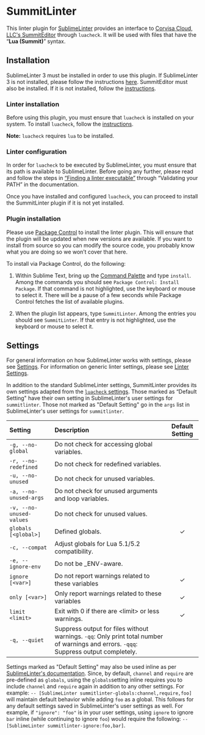 SummitLinter
================================

This linter plugin for [SublimeLinter][docs] provides an interface to [Corvisa Cloud, LLC's SummitEditor](https://github.com/corvisacloud/SummitEditor) through `luacheck`. It will be used with files that have the “__Lua (Summit)__” syntax.

## Installation
SublimeLinter 3 must be installed in order to use this plugin. If SublimeLinter 3 is not installed, please follow the instructions [here][installation]. SummitEditor must also be installed. If it is not installed, follow the [instructions](https://github.com/corvisacloud/SummitEditor/blob/master/README.md).

### Linter installation
Before using this plugin, you must ensure that `luacheck` is installed on your system. To install `luacheck`, follow the [instructions](https://github.com/mpeterv/luacheck/blob/master/README.md).

**Note:** `luacheck` requires `lua` to be installed.

### Linter configuration
In order for `luacheck` to be executed by SublimeLinter, you must ensure that its path is available to SublimeLinter. Before going any further, please read and follow the steps in [“Finding a linter executable”](http://sublimelinter.readthedocs.org/en/latest/troubleshooting.html#finding-a-linter-executable) through “Validating your PATH” in the documentation.

Once you have installed and configured `luacheck`, you can proceed to install the SummitLinter plugin if it is not yet installed.

### Plugin installation
Please use [Package Control][pc] to install the linter plugin. This will ensure that the plugin will be updated when new versions are available. If you want to install from source so you can modify the source code, you probably know what you are doing so we won’t cover that here.

To install via Package Control, do the following:

1. Within Sublime Text, bring up the [Command Palette][cmd] and type `install`. Among the commands you should see `Package Control: Install Package`. If that command is not highlighted, use the keyboard or mouse to select it. There will be a pause of a few seconds while Package Control fetches the list of available plugins.

1. When the plugin list appears, type `SummitLinter`. Among the entries you should see `SummitLinter`. If that entry is not highlighted, use the keyboard or mouse to select it.

## Settings
For general information on how SublimeLinter works with settings, please see [Settings][settings]. For information on generic linter settings, please see [Linter Settings][linter-settings].

In addition to the standard SublimeLinter settings, SummitLinter provides its own settings adapted from the [`luacheck` settings](https://github.com/mpeterv/luacheck#command-line-interface). Those marked as “Default Setting" have their own setting in SublimeLinter's user settings for `summitlinter`. Those not marked as "Default Setting" go in the `args` list in SublimeLinter's user settings for `summitlinter`.

|Setting|Description|Default Setting|
|:------|:----------|:-------------:|
|`-g, --no-global`|Do not check for accessing global variables.| |
|`-r, --no-redefined`|Do not check for redefined variables.| |
|`-u, --no-unused`|Do not check for unused variables.| |
|`-a, --no-unused-args`|Do not check for unused arguments and loop variables. ||
|`-v, --no-unused-values`|Do not check for unused values.||
|`globals [<global>]`|Defined globals.|&#10003;|
|`-c, --compat`|Adjust globals for Lua 5.1/5.2 compatibility.||
|`-e, --ignore-env`|Do not be _ENV-aware.||
|`ignore [<var>]`|Do not report warnings related to these variables|&#10003;|
|`only [<var>]`|Only report warnings related to these variables|&#10003;|
|`limit <limit>`|Exit with 0 if there are \<limit\> or less warnings.|&#10003;|
|`-q, --quiet`|Suppress output for files without warnings. `-qq`: Only print total number of warnings and errors. `-qqq`: Suppress output completely. ||

Settings marked as "Default Setting" may also be used inline as per [SublimeLinter's documentation][inline-settings]. Since, by default, `channel` and `require` are pre-defined as `globals`, using the `globals`setting inline requires you to include `channel` and `require` again in addition to any other settings. For example: `-- [SublimeLinter summitlinter-globals:channel,require,foo]` will maintain default behavior while adding `foo` as a global. This follows for any default settings saved in SublimeLinter's user settings as well. For example, if `"ignore": "foo"` is in your user settings, using `ignore` to ignore `bar` inline (while continuing to ignore `foo`) would require the following: `-- [SublimeLinter summitlinter-ignore:foo,bar]`.

[docs]: http://sublimelinter.readthedocs.org
[installation]: http://sublimelinter.readthedocs.org/en/latest/installation.html
[locating-executables]: http://sublimelinter.readthedocs.org/en/latest/usage.html#how-linter-executables-are-located
[pc]: https://sublime.wbond.net/installation
[cmd]: http://docs.sublimetext.info/en/sublime-text-3/extensibility/command_palette.html
[settings]: http://sublimelinter.readthedocs.org/en/latest/settings.html
[linter-settings]: http://sublimelinter.readthedocs.org/en/latest/linter_settings.html
[inline-settings]: http://sublimelinter.readthedocs.org/en/latest/settings.html#inline-settings
